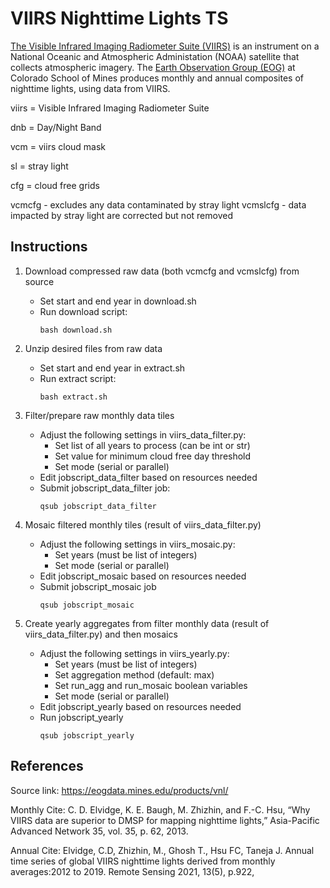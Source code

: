 # VIIRS Nighttime Lights TS

[The Visible Infrared Imaging Radiometer Suite (VIIRS)](https://ncc.nesdis.noaa.gov/VIIRS/) is an instrument on a National Oceanic and Atmospheric Administation (NOAA) satellite that collects atmospheric imagery.
The [Earth Observation Group (EOG)](https://payneinstitute.mines.edu/eog/) at Colorado School of Mines produces monthly and annual composites of nighttime lights, using data from VIIRS.

viirs = Visible Infrared Imaging Radiometer Suite

dnb = Day/Night Band

vcm = viirs cloud mask

sl = stray light

cfg = cloud free grids

vcmcfg - excludes any data contaminated by stray light
vcmslcfg - data impacted by stray light are corrected but not removed

## Instructions

1. Download compressed raw data (both vcmcfg and vcmslcfg) from source
	- Set start and end year in download.sh
	- Run download script:
		```
		bash download.sh
		```

2. Unzip desired files from raw data
	+ Set start and end year in extract.sh
	+ Run extract script:
		```
		bash extract.sh
		```

3. Filter/prepare raw monthly data tiles
	- Adjust the following settings in viirs_data_filter.py:
		- Set list of all years to process (can be int or str)
		- Set value for minimum cloud free day threshold
		+ Set mode (serial or parallel)
	+ Edit jobscript_data_filter based on resources needed
	+ Submit jobscript_data_filter job:
		```
		qsub jobscript_data_filter
		```

4. Mosaic filtered monthly tiles (result of viirs_data_filter.py)
	- Adjust the following settings in viirs_mosaic.py:
		+ Set years (must be list of integers)
		+ Set mode (serial or parallel)
	+ Edit jobscript_mosaic based on resources needed
	+ Submit jobscript_mosaic job
		```
		qsub jobscript_mosaic
		```

5. Create yearly aggregates from filter monthly data (result of viirs_data_filter.py) and then mosaics
	- Adjust the following settings in viirs_yearly.py:
		+ Set years (must be list of integers)
		+ Set aggregation method (default: max)
		+ Set run_agg and run_mosaic boolean variables
		+ Set mode (serial or parallel)
	+ Edit jobscript_yearly based on resources needed
	+ Run jobscript_yearly
		```
		qsub jobscript_yearly
		```

## References 

Source link:
https://eogdata.mines.edu/products/vnl/

Monthly Cite:
C. D. Elvidge, K. E. Baugh, M. Zhizhin, and F.-C. Hsu, “Why VIIRS data are superior to DMSP for mapping nighttime lights,” Asia-Pacific Advanced Network 35, vol. 35, p. 62, 2013.

Annual Cite:
Elvidge, C.D, Zhizhin, M., Ghosh T., Hsu FC, Taneja J. Annual time series of global VIIRS nighttime lights derived from monthly averages:2012 to 2019. Remote Sensing 2021, 13(5), p.922,
